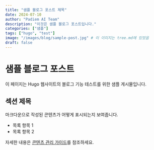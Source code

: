 ```yaml
---
title: "샘플 블로그 포스트 제목"
date: 2024-07-10
author: "Padiem AI Team"
description: "이것은 샘플 블로그 포스트입니다."
categories: ["샘플"]
tags: ["hugo", "test"]
image: "/images/blog/sample-post.jpg" # 이 이미지는 tree.md에 있었음
draft: false
---
```


# 샘플 블로그 포스트

이 페이지는 Hugo 웹사이트의 블로그 기능 테스트를 위한 샘플 게시물입니다.

## 섹션 제목

마크다운으로 작성된 콘텐츠가 어떻게 표시되는지 보여줍니다.

- 목록 항목 1
- 목록 항목 2

자세한 내용은 [콘텐츠 관리 가이드](/docs/content_guide/)를 참조하세요. 
